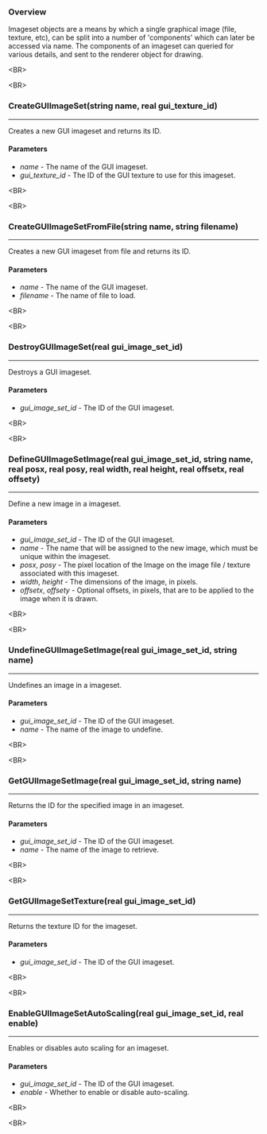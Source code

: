 ### Overview ###
Imageset objects are a means by which a single graphical image (file, texture, etc), can be split into a number of 'components' which can later be accessed via name. The components of an imageset can queried for various details, and sent to the renderer object for drawing.


&lt;BR&gt;




&lt;BR&gt;


### CreateGUIImageSet(string name, real gui\_texture\_id) ###

---

Creates a new GUI imageset and returns its ID.
#### Parameters ####
  * _name_ - The name of the GUI imageset.
  * _gui\_texture\_id_ - The ID of the GUI texture to use for this imageset.


&lt;BR&gt;




&lt;BR&gt;


### CreateGUIImageSetFromFile(string name, string filename) ###

---

Creates a new GUI imageset from file and returns its ID.
#### Parameters ####
  * _name_ - The name of the GUI imageset.
  * _filename_ - The name of file to load.


&lt;BR&gt;




&lt;BR&gt;


### DestroyGUIImageSet(real gui\_image\_set\_id) ###

---

Destroys a GUI imageset.
#### Parameters ####
  * _gui\_image\_set\_id_ - The ID of the GUI imageset.


&lt;BR&gt;




&lt;BR&gt;


### DefineGUIImageSetImage(real gui\_image\_set\_id, string name, real posx, real posy, real width, real height, real offsetx, real offsety) ###

---

Define a new image in a imageset.
#### Parameters ####
  * _gui\_image\_set\_id_ - The ID of the GUI imageset.
  * _name_ - The name that will be assigned to the new image, which must be unique within the imageset.
  * _posx_, _posy_ - The pixel location of the Image on the image file / texture associated with this imageset.
  * _width_, _height_ - The dimensions of the image, in pixels.
  * _offsetx_, _offsety_ - Optional offsets, in pixels, that are to be applied to the image when it is drawn.


&lt;BR&gt;




&lt;BR&gt;


### UndefineGUIImageSetImage(real gui\_image\_set\_id, string name) ###

---

Undefines an image in a imageset.
#### Parameters ####
  * _gui\_image\_set\_id_ - The ID of the GUI imageset.
  * _name_ - The name of the image to undefine.


&lt;BR&gt;




&lt;BR&gt;


### GetGUIImageSetImage(real gui\_image\_set\_id, string name) ###

---

Returns the ID for the specified image in an imageset.
#### Parameters ####
  * _gui\_image\_set\_id_ - The ID of the GUI imageset.
  * _name_ - The name of the image to retrieve.


&lt;BR&gt;




&lt;BR&gt;


### GetGUIImageSetTexture(real gui\_image\_set\_id) ###

---

Returns the texture ID for the imageset.
#### Parameters ####
  * _gui\_image\_set\_id_ - The ID of the GUI imageset.


&lt;BR&gt;




&lt;BR&gt;


### EnableGUIImageSetAutoScaling(real gui\_image\_set\_id, real enable) ###

---

Enables or disables auto scaling for an imageset.
#### Parameters ####
  * _gui\_image\_set\_id_ - The ID of the GUI imageset.
  * _enable_ - Whether to enable or disable auto-scaling.


&lt;BR&gt;




&lt;BR&gt;

